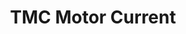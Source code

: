---
tag: m0906
codes:
- M906
title: TMC Motor Current
long: Set the current for a stepper motor in milliamps units.
notes: Requires one or more TMC stepper drivers.
parameters:
- tag: E
  optional: true
  description: Current for the E0 stepper
  values:
  - unit: mA
    type: int
- tag: I
  optional: true
  description: "(>=1.1.9) Index for dual steppers. Use `I1` for X2, Y2, and/or Z2."
  values:
  - unit: index
    type: int
- tag: T
  optional: true
  description: "(>=1.1.9) Index (tool) number for the E axis. If not specified, the
    E0 extruder."
  values:
  - unit: index
    type: int
- tag: X
  optional: true
  description: Current for the X stepper
  values:
  - unit: mA
    type: int
- tag: Y
  optional: true
  description: Current for the Y stepper
  values:
  - unit: mA
    type: int
- tag: Z
  optional: true
  description: Current for the Z stepper
  values:
  - unit: mA
    type: int
example: 
examples:
- pre: Set the XYZ motor currents to 5mA
  code: M906 X5 Y5 Z5
- pre: Set the E1 motor current to 10mA
  code: M906 T1 E10
- pre: Set the X2 motor current to 5mA
  code: M906 I1 X5
---